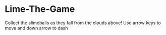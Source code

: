 # Lime-The-Game
Collect the slimeballs as they fall from the clouds above! Use arrow keys to move and down arrow to dash
